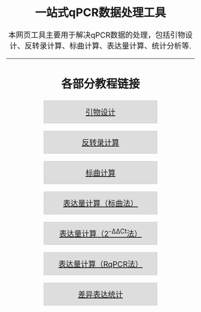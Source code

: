 <div class = "col-sm-12">
	<style>
	summary:focus { 
	outline: none 
	}
	#intro {
	      background-color: #DDD;
	      margin: 1em 5em 0em 5em;
	      padding: .75em;
	      text-align: center;
	      border: 1px solid #CCC;
	      font-size: 20px;
	}
	</style>
    <h2 style="text-align:center; text-justify:inter-ideograph;font-size:30px;">一站式qPCR数据处理工具</h2>
    <p style="text-align:center; text-justify:inter-ideograph;font-size:20px;">本网页工具主要用于解决qPCR数据的处理，包括引物设计、反转录计算、标曲计算、表达量计算、统计分析等. </p>
    <HR>
    <h2 style="text-align:center; text-justify:inter-ideograph;font-size:30px;">各部分教程链接</h2>
    <div id="intro">
	      <a href="https://blog.web4xiang.top/posts/primer01/">引物设计</a>
	    </div>
	<div id="intro">
	      <a href="http://blog.web4xiang.top/posts/56899ght/">反转录计算</a>
	    </div>
	<div id="intro">
	      <a href="http://blog.web4xiang.top/posts/8595ghfy/">标曲计算</a>
	    </div>
	<div id="intro">
	      <a href="http://blog.web4xiang.top/posts/158798th/">表达量计算（标曲法）</a>
	    </div>
	<div id="intro">
        <a href="http://blog.web4xiang.top/posts/8978tygh/">表达量计算（2<sup>-ΔΔCt</sup>法）</a>
	    </div>
	<div id="intro">
	      <a href="https://blog.web4xiang.top/posts/RqPCR001/">表达量计算（RqPCR法）</a>
	    </div>
	<div id="intro">
	      <a href="http://blog.web4xiang.top/posts/yt5987gh/">差异表达统计</a>
	    </div>

</div>


